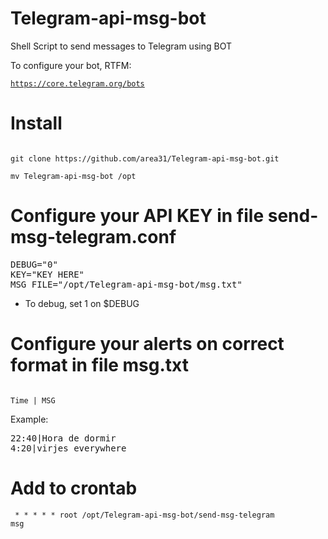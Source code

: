 # Telegram-api-msg-bot
Shell Script to send messages to Telegram using BOT

To configure your bot, RTFM:

<code>https://core.telegram.org/bots</code>

# Install

<code>
git clone https://github.com/area31/Telegram-api-msg-bot.git
</code>

<code>
mv Telegram-api-msg-bot /opt
</code>

# Configure your API KEY in file send-msg-telegram.conf

<pre>
DEBUG="0"
KEY="KEY HERE"
MSG_FILE="/opt/Telegram-api-msg-bot/msg.txt"
</pre>

* To debug, set 1 on $DEBUG


# Configure your alerts on correct format in file msg.txt

<code>
Time | MSG
</code>

Example:

<pre>
22:40|Hora de dormir
4:20|virjes everywhere
</pre>

# Add to crontab

<code> * * * * *     root    /opt/Telegram-api-msg-bot/send-msg-telegram msg</code>

